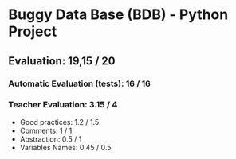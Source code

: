 # Buggy Data Base (BDB) - Python Project
## Evaluation: 19,15 / 20

### Automatic Evaluation (tests): 16 / 16

### Teacher Evaluation: 3.15 / 4
- Good practices: 1.2 / 1.5
- Comments: 1 / 1
- Abstraction: 0.5 / 1
- Variables Names: 0.45 / 0.5

